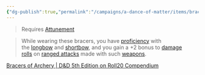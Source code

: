 ```yaml
---
{"dg-publish":true,"permalink":"/campaigns/a-dance-of-matter/items/bracers-of-archery/"}
---
```


> Requires [Attunement](https://roll20.net/compendium/dnd5e/Magic%20Items?expansion=0#toc_1)  
  
> While wearing these bracers, you have [proficiency](https://roll20.net/compendium/dnd5e/Rules:Ability%20Scores?expansion=0#toc_3) with the [longbow](https://roll20.net/compendium/dnd5e/Longbow?expansion=0#content) and [shortbow](https://roll20.net/compendium/dnd5e/Shortbow?expansion=0#content), and you gain a +2 bonus to [damage rolls](https://roll20.net/compendium/dnd5e/Rules:Combat?expansion=0#toc_48) on [ranged attacks](https://roll20.net/compendium/dnd5e/Rules:Combat?expansion=0#toc_36) made with such [weapons](https://roll20.net/compendium/dnd5e/Rules:Weapons?expansion=0#content).

[Bracers of Archery | D&D 5th Edition on Roll20 Compendium](https://roll20.net/compendium/dnd5e/Bracers%20of%20Archery#content)